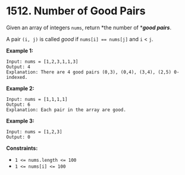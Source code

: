 # **1512. Number of Good Pairs**

Given an array of integers `nums`, return *the number of ****good pairs***.

A pair `(i, j)` is called *good* if `nums[i] == nums[j]` and `i` < `j`.

**Example 1:**

```
Input: nums = [1,2,3,1,1,3]
Output: 4
Explanation: There are 4 good pairs (0,3), (0,4), (3,4), (2,5) 0-indexed.
```

**Example 2:**

```
Input: nums = [1,1,1,1]
Output: 6
Explanation: Each pair in the array are good.
```

**Example 3:**

```
Input: nums = [1,2,3]
Output: 0
```

**Constraints:**
* `1 <= nums.length <= 100`
* `1 <= nums[i] <= 100`
